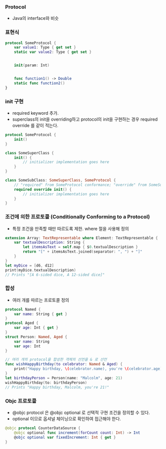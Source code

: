 ### Protocol
- Java의 interface와 비슷

### 표현식
```swift
protocol SomeProtocol {
    var value1: Type { get set }
	static var value2: Type { get set }


	init(param: Int)


	func function1() -> Double
	static func function2()
}
```

### init 구현 
- required keyword 추가. 
- superclass의 init을 overriding하고 protocol의 init을 구현하는 경우 required override 를 같이 적는다. 

```swift
protocol SomeProtocol {
    init()
}

class SomeSuperClass {
    init() {
        // initializer implementation goes here
    }
}

class SomeSubClass: SomeSuperClass, SomeProtocol {
    // "required" from SomeProtocol conformance; "override" from SomeSuperClass
    required override init() {
        // initializer implementation goes here
    }
}
```

### 조건에 의한 프로토콜 (Conditionally Conforming to a Protocol)
- 특정 조건을 만족할 때만 따르도록 제한. where 절을 사용해 정의 

```swift
extension Array: TextRepresentable where Element: TextRepresentable {
    var textualDescription: String {
        let itemsAsText = self.map { $0.textualDescription }
        return "[" + itemsAsText.joined(separator: ", ") + "]"
    }
}
let myDice = [d6, d12]
print(myDice.textualDescription)
// Prints "[A 6-sided dice, A 12-sided dice]"
```


### 합성
- 여러 개를 따르는 프로토콜 정의

```swift
protocol Named {
    var name: String { get }
}
protocol Aged {
    var age: Int { get }
}
struct Person: Named, Aged {
    var name: String
    var age: Int
}

// 여러 개의 protocol을 합성한 객체의 선언을 & 로 선언
func wishHappyBirthday(to celebrator: Named & Aged) {
    print("Happy birthday, \(celebrator.name), you're \(celebrator.age)!")
}
let birthdayPerson = Person(name: "Malcolm", age: 21)
wishHappyBirthday(to: birthdayPerson)
// Prints "Happy birthday, Malcolm, you're 21!"
```

### Objc 프로토콜
- @objc protocol 은 @objc optional 로 선택적 구현 조건을 정의할 수 있다. 
- optional 이므로 옵셔널 체이닝으로 확인하여 접근해야 한다. 

```swift
@objc protocol CounterDataSource {
    @objc optional func increment(forCount count: Int) -> Int
    @objc optional var fixedIncrement: Int { get }
}
```

